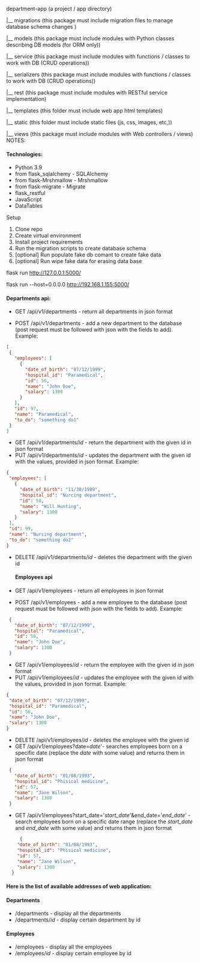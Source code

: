 department-app (a project / app directory)

|__ migrations (this package must include migration files to manage database schema changes )

|__ models (this package must include modules with Python classes describing DB models (for ORM only))

|__ service (this package must include modules with functions / classes to work with DB (CRUD operations))

|__ serializers (this package must include modules with functions / classes to work with DB (CRUD operations))

|__ rest (this package must include modules with RESTful service implementation)

|__ templates (this folder must include web app html templates)

|__ static (this folder must include static files (js, css, images, etc,))

|__ views (this package must include modules with Web controllers / views) NOTES:

#### Technologies:
- Python 3.9
- from flask_sqlalchemy - SQLAlchemy
- from flask-Mrshmallow - Mrshmallow
- from flask-migrate - Migrate
- flask_restful
- JavaScript
- DataTables 


Setup
1. Clone repo
2. Create virtual environment
3. Install project requirements
5. Run the migration scripts to create database schema
5. [optional] Run populate fake db comant to create fake data
6. [optional] Run wipe fake data for erasing data base

flask run
http://127.0.0.1:5000/ 

flask run --host=0.0.0.0
http://192.168.1.155:5000/ 

#### Departments api:
 - GET /api/v1/departments - return all departments in json format
 
 - POST /api/v1/departments - add a new department to the database (post request must be followed
 with json with the fields to add). Example:  
 ```json
[
  {
    "employees": [
      {
        "date_of_birth": "07/12/1999", 
        "hospital_id": "Paramedical", 
        "id": 56, 
        "name": "John Doe", 
        "salary": 1300
      }
    ], 
    "id": 97, 
    "name": "Paramedical", 
    "to_do": "something do1"
  }
]
```
- GET /api/v1/departments/*id* - return the department with the given id 
in json format
- PUT /api/v1/departments/*id* - updates the department with the given id
with the values, provided in json format. Example:  
 ```json
{
  "employees": [
    {
      "date_of_birth": "11/30/1989", 
      "hospital_id": "Nurcing department", 
      "id": 58, 
      "name": "Will Hunting", 
      "salary": 1300
    }
  ], 
  "id": 99, 
  "name": "Nurcing department", 
  "to_do": "something do2"
}
```
- DELETE /api/v1/departments/*id* - deletes the department with the given id  
   
   #### Employees api
 - GET /api/v1/employees - return all employees in json format
 - POST /api/v1/employees - add a new employee to the database (post request must be followed
 with json with the fields to add). Example:  
 ```json
  {
    "date_of_birth": "07/12/1999", 
    "hospital": "Paramedical", 
    "id": 56, 
    "name": "John Doe", 
    "salary": 1300
  }
```

- GET /api/v1/employees/*id* - return the employee with the given id 
in json format
- PUT /api/v1/employees/*id* - updates the employee with the given id
with the values, provided in json format. Example:  
 ```json
 {
  "date_of_birth": "07/12/1999", 
  "hospital_id": "Paramedical", 
  "id": 56, 
  "name": "John Doe", 
  "salary": 1300
}
```
- DELETE /api/v1/employees/*id* - deletes the employee with the given id  
- GET /api/v1/employees?date=*date*'- searches employees born on a specific date (replace the *date* with some value)
and returns them in json format
  
 ```json
  {
    "date_of_birth": "01/08/1993", 
    "hospital_id": "Phisical medicine", 
    "id": 57, 
    "name": "Jane Wilson", 
    "salary": 1300
  }
```
- GET /api/v1/employees?start_date='*start_date*'&end_date='*end_date*' - 
  search employees born on a specific date range
   (replace the *start_date* and *end_date* with some value) and returns
   them in json format
  

```json
     {
    "date_of_birth": "01/08/1993", 
    "hospital_id": "Phisical medicine", 
    "id": 57, 
    "name": "Jane Wilson", 
    "salary": 1300
  }
```


#### Here is the list of available addresses of web application:

 


 #### Departments

 - /departments - display all the departments
 - /departments/*id* - display certain department by id
   
   
#### Employees

 - /employees - display all the employees
 - /employees/*id* - display certain employee by id
